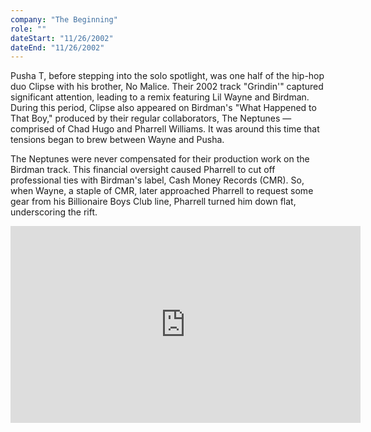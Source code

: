 ```yaml
---
company: "The Beginning"
role: ""
dateStart: "11/26/2002"
dateEnd: "11/26/2002"
---
```


Pusha T, before stepping into the solo spotlight, was one half of the hip-hop duo Clipse with his brother, No Malice. Their 2002 track "Grindin'" captured significant attention, leading to a remix featuring Lil Wayne and Birdman. During this period, Clipse also appeared on Birdman's "What Happened to That Boy," produced by their regular collaborators, The Neptunes — comprised of Chad Hugo and Pharrell Williams. It was around this time that tensions began to brew between Wayne and Pusha.

The Neptunes were never compensated for their production work on the Birdman track. This financial oversight caused Pharrell to cut off professional ties with Birdman's label, Cash Money Records (CMR). So, when Wayne, a staple of CMR, later approached Pharrell to request some gear from his Billionaire Boys Club line, Pharrell turned him down flat, underscoring the rift.

<iframe width="560" height="315" src="https://www.youtube.com/embed/MsmjxbhrdVg?si=v2nrzcsq3d32cFYs" title="YouTube video player" loading="lazy" loading="lazy" frameborder="0" allow="accelerometer; autoplay; clipboard-write; encrypted-media; gyroscope; picture-in-picture; web-share" referrerpolicy="strict-origin-when-cross-origin" allowfullscreen></iframe>